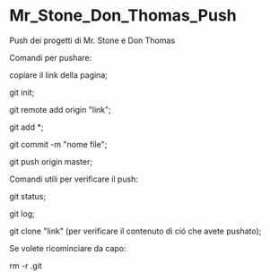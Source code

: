 # Mr_Stone_Don_Thomas_Push
Push dei progetti di Mr. Stone e Don Thomas

Comandi per pushare:

copiare il link della pagina;

git init;

git remote add origin "link";

git add *;

git commit -m "nome file";

git push origin master;

Comandi utili per verificare il push:

git status;

git log;

git clone "link" (per verificare il contenuto di ció che avete pushato);

Se volete ricominciare da capo:

rm -r .git
